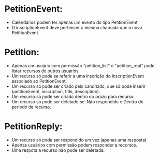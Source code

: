 <!-- @format -->

# PetitionEvent:

- Calendários podem ter apenas um evento do tipo PetitionEvent
- O inscriptionEvent deve pertencer a mesma chamada que o novo PetitionEvent

# Petition:

- Apenas um usuário com permissão "petition_list" e "petition_real" pode listar recursos de outros usuários.
- Um recurso só pode se referir a uma inscrição do inscriptionEvent associado ao PetitionEvent.
- Um recurso só pode ser criado pelo canditado, que só pode inserir (petitionEvent, inscription, title, description).
- Um recurso só pode ser criado dentro do prazo para recurso.
- Um recurso só pode ser deletado se: Não respondido e Dentro do periodo de recurso.

# PetitionReply:

- Um recurso só pode ser respondido um vez (apenas uma resposta)
- Apenas usuários com permissão podem responder a recursos.
- Uma respota a recurso não pode ser deletada.
